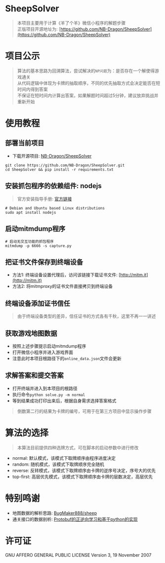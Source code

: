 # SheepSolver
> 本项目主要用于计算《羊了个羊》微信小程序的解题步骤<br>
> 正版项目开源地址为: [https://github.com/NB-Dragon/SheepSolver](https://github.com/NB-Dragon/SheepSolver)

# 项目公示
> 算法的基本思路为回溯算法，尝试解决的`NP问题`为：是否存在一个解使得游戏通关<br>
> 从代码逻辑中体现为卡牌的抽取顺序，不同的优先抽取方式会决定能否在短时间内得到答案<br>
> 不保证在短时间内计算出答案，如果解题时间超过5分钟，建议放弃挑战并重新开始<br>

# 使用教程
## 部署当前项目
- 下载开源项目: [NB-Dragon/SheepSolver](https://github.com/NB-Dragon/SheepSolver)
```shell
git clone https://github.com/NB-Dragon/SheepSolver.git
cd SheepSolver && pip install -r requirements.txt
```

## 安装抓包程序的依赖组件: nodejs
> 官方安装指导手册: [官方链接](https://nodejs.org/en/download/package-manager)
```shell
# Debian and Ubuntu based Linux distributions
sudo apt install nodejs
```

## 启动mitmdump程序
```shell
# 启动无交互功能的抓包程序
mitmdump -p 6666 -s capture.py
```

## 把证书文件保存到终端设备
- 方法1: 终端设备设置代理后，访问该链接下载证书文件: [http://mitm.it](http://mitm.it)
- 方法2: 将mitmproxy的证书文件直接拷贝到终端设备

## 终端设备添加证书信任
> 由于终端设备类型的差异，信任证书的方式各有千秋，这里不再一一讲述

## 获取游戏地图数据
- 按照上述步骤提示启动mitmdump程序
- 打开微信小程序并进入游戏界面
- 注意此时本项目根路径下的`online_data.json`文件会更新

## 求解答案和提交答案
- 打开终端并进入到本项目的根路径
- 执行命令`python solve.py -m normal`
- 等到结果成功打印出来后，根据自身需求选择答案格式
> 倒数第二行的结果为卡牌的编号，可用于在第三方项目中显示操作步骤

# 算法的选择
> 本算法目前提供四种选牌方式，可在脚本的启动参数中进行修改
- normal: 默认模式，该模式下取牌顺序由程序进度决定
- random: 随机模式，该模式下取牌顺序完全随机
- reverse: 反转模式，该模式下取牌顺序由卡牌的逆序号决定，序号大的优先
- top-first: 高层优先模式，该模式下取牌顺序由卡牌的层数决定，高层优先

# 特别鸣谢
- 地图数据的解析思路: [BugMaker888/sheep](https://github.com/BugMaker888/sheep)
- 通关接口的数据剖析: [Protobuf的正逆向学习和基于python的实现](https://www.52pojie.cn/forum.php?mod=viewthread&tid=1692444)

# 许可证
GNU AFFERO GENERAL PUBLIC LICENSE Version 3, 19 November 2007
